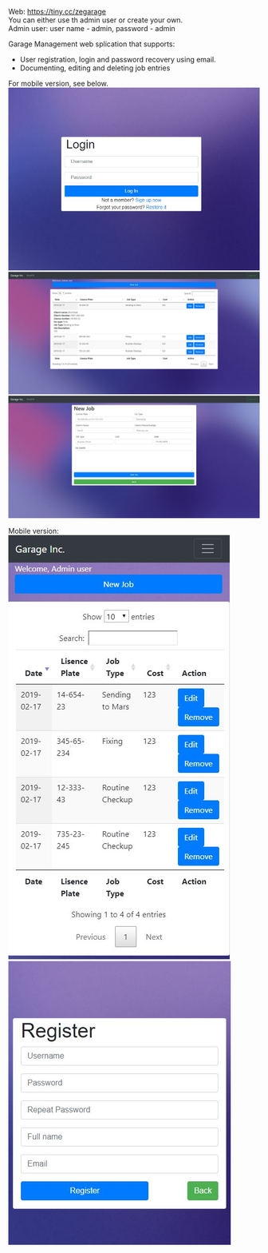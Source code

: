 Web: https://tiny.cc/zegarage  
You can either use th admin user or create your own.  
Admin user: user name - admin, password - admin
  
Garage Management web splication that supports:
- User registration, login and password recovery using email.
- Documenting, editing and deleting job entries

For mobile version, see below.   
![](Images/login.JPG)
![](Images/main.JPG)
![](Images/addjob.JPG)

Mobile version:  
![](Images/mainmobile.JPG)
![](Images/registermobile.JPG)
